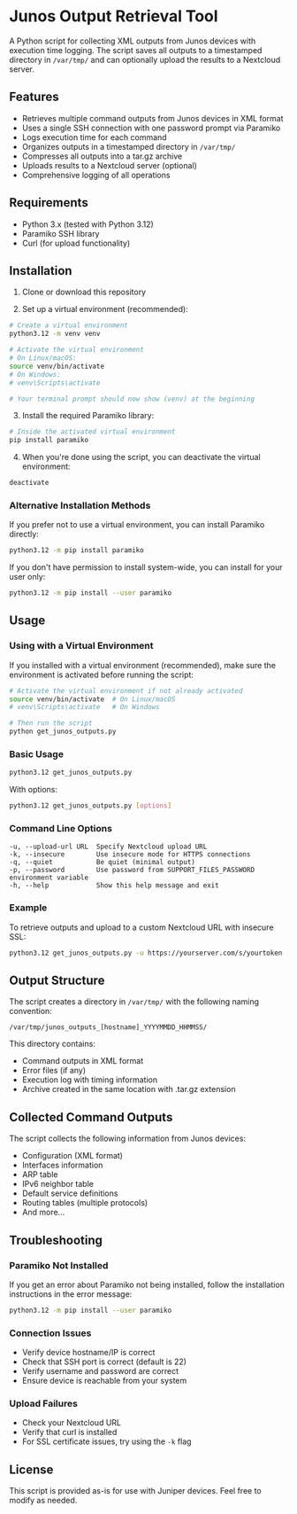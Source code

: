 # Junos Output Retrieval Tool

A Python script for collecting XML outputs from Junos devices with execution time logging. The script saves all outputs to a timestamped directory in `/var/tmp/` and can optionally upload the results to a Nextcloud server.

## Features

- Retrieves multiple command outputs from Junos devices in XML format
- Uses a single SSH connection with one password prompt via Paramiko
- Logs execution time for each command
- Organizes outputs in a timestamped directory in `/var/tmp/`
- Compresses all outputs into a tar.gz archive
- Uploads results to a Nextcloud server (optional)
- Comprehensive logging of all operations

## Requirements

- Python 3.x (tested with Python 3.12)
- Paramiko SSH library
- Curl (for upload functionality)

## Installation

1. Clone or download this repository

2. Set up a virtual environment (recommended):

```bash
# Create a virtual environment
python3.12 -m venv venv

# Activate the virtual environment
# On Linux/macOS:
source venv/bin/activate
# On Windows:
# venv\Scripts\activate

# Your terminal prompt should now show (venv) at the beginning
```

3. Install the required Paramiko library:

```bash
# Inside the activated virtual environment
pip install paramiko
```

4. When you're done using the script, you can deactivate the virtual environment:

```bash
deactivate
```

### Alternative Installation Methods

If you prefer not to use a virtual environment, you can install Paramiko directly:

```bash
python3.12 -m pip install paramiko
```

If you don't have permission to install system-wide, you can install for your user only:

```bash
python3.12 -m pip install --user paramiko
```

## Usage

### Using with a Virtual Environment

If you installed with a virtual environment (recommended), make sure the environment is activated before running the script:

```bash
# Activate the virtual environment if not already activated
source venv/bin/activate  # On Linux/macOS
# venv\Scripts\activate   # On Windows

# Then run the script
python get_junos_outputs.py
```

### Basic Usage

```bash
python3.12 get_junos_outputs.py
```

With options:

```bash
python3.12 get_junos_outputs.py [options]
```

### Command Line Options

```
-u, --upload-url URL  Specify Nextcloud upload URL
-k, --insecure        Use insecure mode for HTTPS connections
-q, --quiet           Be quiet (minimal output)
-p, --password        Use password from SUPPORT_FILES_PASSWORD environment variable
-h, --help            Show this help message and exit
```

### Example

To retrieve outputs and upload to a custom Nextcloud URL with insecure SSL:

```bash
python3.12 get_junos_outputs.py -u https://yourserver.com/s/yourtoken -k
```

## Output Structure

The script creates a directory in `/var/tmp/` with the following naming convention:

```
/var/tmp/junos_outputs_[hostname]_YYYYMMDD_HHMMSS/
```

This directory contains:
- Command outputs in XML format
- Error files (if any)
- Execution log with timing information
- Archive created in the same location with .tar.gz extension

## Collected Command Outputs

The script collects the following information from Junos devices:

- Configuration (XML format)
- Interfaces information
- ARP table
- IPv6 neighbor table
- Default service definitions
- Routing tables (multiple protocols)
- And more...

## Troubleshooting

### Paramiko Not Installed

If you get an error about Paramiko not being installed, follow the installation instructions in the error message:

```bash
python3.12 -m pip install --user paramiko
```

### Connection Issues

- Verify device hostname/IP is correct
- Check that SSH port is correct (default is 22)
- Verify username and password are correct
- Ensure device is reachable from your system

### Upload Failures

- Check your Nextcloud URL
- Verify that curl is installed
- For SSL certificate issues, try using the `-k` flag

## License

This script is provided as-is for use with Juniper devices. Feel free to modify as needed.
